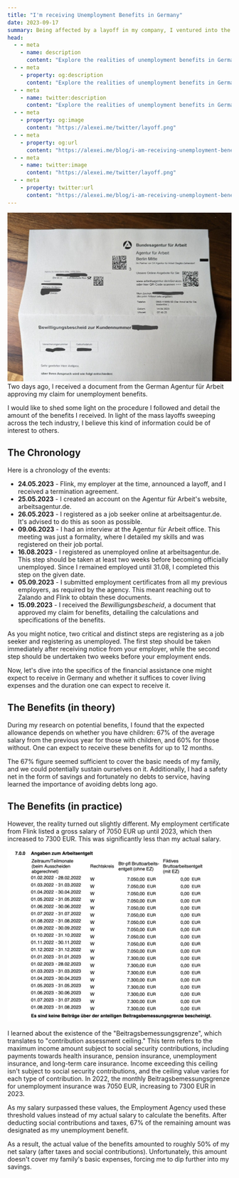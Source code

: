 ```yaml
---
title: "I'm receiving Unemployment Benefits in Germany"
date: 2023-09-17
summary: Being affected by a layoff in my company, I ventured into the realm of German unemployment benefits. Here, I share my personal journey to help guide others
head:
  - - meta
    - name: description
      content: "Explore the realities of unemployment benefits in Germany through a personal journey amid tech industry layoffs. A guide to financial expectations and procedural steps."
  - - meta
    - property: og:description
      content: "Explore the realities of unemployment benefits in Germany through a personal journey amid tech industry layoffs. A guide to financial expectations and procedural steps."
  - - meta
    - name: twitter:description
      content: "Explore the realities of unemployment benefits in Germany through a personal journey amid tech industry layoffs. A guide to financial expectations and procedural steps."
  - - meta
    - property: og:image
      content: "https://alexei.me/twitter/layoff.png"
  - - meta
    - property: og:url
      content: "https://alexei.me/blog/i-am-receiving-unemployment-benefits-in-germany/"
  - - meta
    - name: twitter:image
      content: "https://alexei.me/twitter/layoff.png"
  - - meta
    - property: twitter:url
      content: "https://alexei.me/blog/i-am-receiving-unemployment-benefits-in-germany/"
---
```


![the letter from german empoloyment agency](./letter.jpg)
Two days ago, I received a document from the German Agentur für Arbeit approving my claim for unemployment benefits.

I would like to shed some light on the procedure I followed and detail the amount of the benefits I received. In light of the mass layoffs sweeping across the tech industry, I believe this kind of information could be of interest to others.

## The Chronology

Here is a chronology of the events:

- **24.05.2023** - Flink, my employer at the time, announced a layoff, and I received a termination agreement.
- **25.05.2023** - I created an account on the Agentur für Arbeit's website, arbeitsagentur.de.
- **26.05.2023** - I registered as a job seeker online at arbeitsagentur.de. It's advised to do this as soon as possible.
- **09.06.2023** - I had an interview at the Agentur für Arbeit office. This meeting was just a formality, where I detailed my skills and was registered on their job portal.
- **16.08.2023** - I registered as unemployed online at arbeitsagentur.de. This step should be taken at least two weeks before becoming officially unemployed. Since I remained employed until 31.08, I completed this step on the given date.
- **05.09.2023** - I submitted employment certificates from all my previous employers, as required by the agency. This meant reaching out to Zalando and Flink to obtain these documents.
- **15.09.2023** - I received the *Bewilligungsbescheid*, a document that approved my claim for benefits, detailing the calculations and specifications of the benefits.

As you might notice, two critical and distinct steps are registering as a job seeker and registering as unemployed. The first step should be taken immediately after receiving notice from your employer, while the second step should be undertaken two weeks before your employment ends.

Now, let's dive into the specifics of the financial assistance one might expect to receive in Germany and whether it suffices to cover living expenses and the duration one can expect to receive it.

## The Benefits (in theory)

During my research on potential benefits, I found that the expected allowance depends on whether you have children: 67% of the average salary from the previous year for those with children, and 60% for those without. One can expect to receive these benefits for up to 12 months.

The 67% figure seemed sufficient to cover the basic needs of my family, and we could potentially sustain ourselves on it. Additionally, I had a safety net in the form of savings and fortunately no debts to service, having learned the importance of avoiding debts long ago.

## The Benefits (in practice)

However, the reality turned out slightly different. My employment certificate from Flink listed a gross salary of 7050 EUR up until 2023, which then increased to 7300 EUR. This was significantly less than my actual salary.

![employment certificate](./salary.png)

I learned about the existence of the "Beitragsbemessungsgrenze", which translates to "contribution assessment ceiling." This term refers to the maximum income amount subject to social security contributions, including payments towards health insurance, pension insurance, unemployment insurance, and long-term care insurance. Income exceeding this ceiling isn't subject to social security contributions, and the ceiling value varies for each type of contribution. In 2022, the monthly Beitragsbemessungsgrenze for unemployment insurance was 7050 EUR, increasing to 7300 EUR in 2023.

As my salary surpassed these values, the Employment Agency used these threshold values instead of my actual salary to calculate the benefits. After deducting social contributions and taxes, 67% of the remaining amount was designated as my unemployment benefit.

As a result, the actual value of the benefits amounted to roughly 50% of my net salary (after taxes and social contributions). Unfortunately, this amount doesn't cover my family's basic expenses, forcing me to dip further into my savings.
